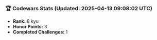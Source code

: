 ### 🏆 Codewars Stats (Updated: 2025-04-13 09:08:02 UTC)

- **Rank:** 8 kyu
- **Honor Points:** 3
- **Completed Challenges:** 1
